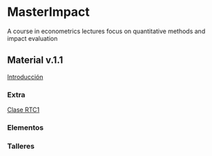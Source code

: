# MasterImpact
A course in econometrics lectures focus on quantitative methods and impact evaluation


## Material v.1.1

[Introducción](https://keynes37.github.io/MasterImpact/Class/Class00.html)

### Extra

[Clase RTC1](https://keynes37.github.io/MasterImpact/Class/Classintro.html)

### Elementos

### Talleres





